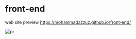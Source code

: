 # front-end
web site preview
https://mohammadazzuz.github.io/front-end/


![pr](https://user-images.githubusercontent.com/112818173/196048539-452fb5da-44a9-47bf-a555-4d15d1994639.png)
